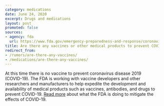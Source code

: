 ```yaml
---
category: medications
date: June 24, 2020
excerpt: Drugs and medications
layout: post
promoted: false
sources:
- agency: fda
  url: https://www.fda.gov/emergency-preparedness-and-response/coronavirus-disease-2019-covid-19/covid-19-frequently-asked-questions
title: Are there any vaccines or other medical products to prevent COVID-19?
redirect_from: 
- /rumors/are-there-any-vaccines/
- /medications/are-there-any-vaccines/
---
```


At this time there is no vaccine to prevent coronavirus disease 2019 (COVID-19). The FDA is working with vaccine developers and other researchers and manufacturers to help expedite the development and availability of medical products such as vaccines, antibodies, and drugs to prevent COVID-19. [Read more](https://www.fda.gov/vaccines-blood-biologics/industry-biologics/coronavirus-covid-19-cber-regulated-biologics) about what the FDA is doing to mitigate the effects of COVID-19.
